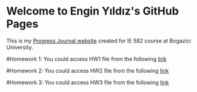 # Welcome to Engin Yıldız's GitHub Pages

This is my [Progress Journal website](https://bu-ie-582.github.io/fall21-cccenginccc/) created for IE 582 course at Bogazici University.

#Homework 1:
You could access HW1 file from the following [link](https://github.com/BU-IE-582/fall21-cccenginccc/blob/14687a8d5a6e96ab26bd3dcc018163cd4df03d32/files/HW1/output.html)

#Homework 2:
You could access HW2 file from the following [link](https://github.com/BU-IE-582/fall21-cccenginccc/blob/f9eaf792fe2ff1a0c8c3f17b51d6c3a12af8754d/files/HW2/HW2.html)

#Homework 3:
You could access HW3 file from the following [link](https://github.com/BU-IE-582/fall21-cccenginccc/blob/5878fa6d389df2c90e5655cf2ec138bc5ffed0f9/files/HW3/IE-582-HW3.html)

